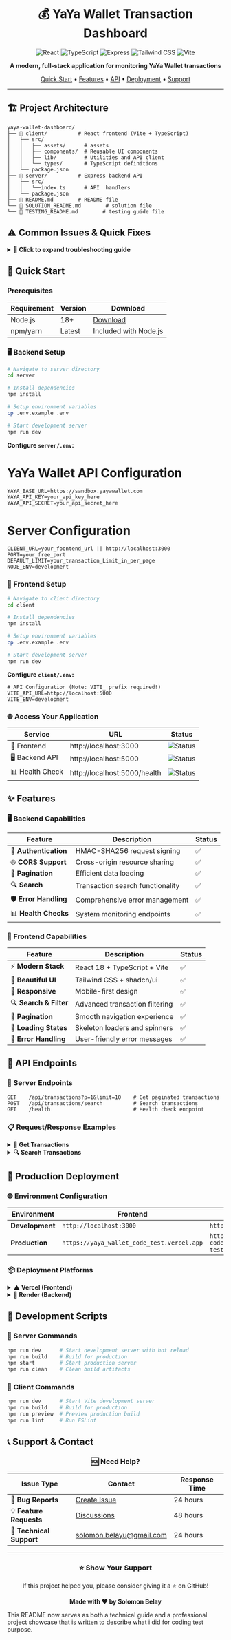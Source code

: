 <div align="center">

# 💰 YaYa Wallet Transaction Dashboard

<p align="center">
  <img src="https://img.shields.io/badge/React-18.2.0-61DAFB?style=for-the-badge&logo=react&logoColor=white" alt="React" />
  <img src="https://img.shields.io/badge/TypeScript-5.0-3178C6?style=for-the-badge&logo=typescript&logoColor=white" alt="TypeScript" />
  <img src="https://img.shields.io/badge/Express-4.18-000000?style=for-the-badge&logo=express&logoColor=white" alt="Express" />
  <img src="https://img.shields.io/badge/Tailwind_CSS-3.3-38B2AC?style=for-the-badge&logo=tailwind-css&logoColor=white" alt="Tailwind CSS" />
  <img src="https://img.shields.io/badge/Vite-4.4-646CFF?style=for-the-badge&logo=vite&logoColor=white" alt="Vite" />
</p>

<p align="center">
  <strong>A modern, full-stack application for monitoring YaYa Wallet transactions</strong>
</p>

<p align="center">
  <a href="#-quick-start">Quick Start</a> •
  <a href="#-features">Features</a> •
  <a href="#-api-endpoints">API</a> •
  <a href="#-deployment">Deployment</a> •
  <a href="#-support">Support</a>
</p>

</div>

---

## 🏗️ Project Architecture

```
yaya-wallet-dashboard/
├── 📁 client/          # React frontend (Vite + TypeScript)
│   ├── src/
│   │   ├── assets/      # assets
│   │   ├── components/  # Reusable UI components
│   │   ├── lib/         # Utilities and API client
│   │   └── types/       # TypeScript definitions
│   └── package.json
├── 📁 server/          # Express backend API
│   ├── src/
│   │   └──index.ts      # API  handlers
│   └── package.json
├── 📄 README.md        # README file
└── 📄 SOLUTION_README.md        # solution file
└── 📄 TESTING_README.md        # testing guide file
```

## ⚠️ Common Issues & Quick Fixes

<details>
<summary><strong>🔧 Click to expand troubleshooting guide</strong></summary>

### 1. Environment Variables Not Loading
```bash
# ❌ Wrong (React/CRA style)
REACT_APP_API_URL=http://localhost:5000

# ✅ Correct (Vite style)
VITE_API_URL=http://localhost:5000
```

### 2. CORS Errors
- Ensure backend `CLIENT_URL` matches frontend URL
- Check server CORS configuration in `server/src/index.ts`

### 3. Ad Blockers Interfering
- Disable ad blockers during development
- Avoid using "ad" in API endpoint paths

### 4. Network Requests Blocked
```javascript
// ❌ Wrong way to access env vars in Vite
const apiUrl = process.env.REACT_APP_API_URL

// ✅ Correct way in Vite
const apiUrl = import.meta.env.VITE_API_URL
```

</details>

## 🚀 Quick Start

### Prerequisites

<div align="center">

| Requirement | Version | Download |
|-------------|---------|----------|
| Node.js | 18+ | [Download](https://nodejs.org/) |
| npm/yarn | Latest | Included with Node.js |

</div>

### 🖥️ Backend Setup

```bash
# Navigate to server directory
cd server

# Install dependencies
npm install

# Setup environment variables
cp .env.example .env

# Start development server
npm run dev
```

**Configure `server/.env`:**
# YaYa Wallet API Configuration
```env
YAYA_BASE_URL=https://sandbox.yayawallet.com
YAYA_API_KEY=your_api_key_here
YAYA_API_SECRET=your_api_secret_here
```

# Server Configuration
```env
CLIENT_URL=your_foontend_url || http://localhost:3000
PORT=your_free_port
DEFAULT_LIMIT=your_transaction_Limit_in_per_page
NODE_ENV=development
```

### 🎨 Frontend Setup

```bash
# Navigate to client directory
cd client

# Install dependencies
npm install

# Setup environment variables
cp .env.example .env

# Start development server
npm run dev
```

**Configure `client/.env`:**
```env
# API Configuration (Note: VITE_ prefix required!)
VITE_API_URL=http://localhost:5000
VITE_ENV=development
```

### 🌐 Access Your Application

<div align="center">

| Service | URL | Status |
|---------|-----|--------|
| 🎨 Frontend | http://localhost:3000 | ![Status](https://img.shields.io/badge/status-running-success) |
| 🖥️ Backend API | http://localhost:5000 | ![Status](https://img.shields.io/badge/status-running-success) |
| 📊 Health Check | http://localhost:5000/health | ![Status](https://img.shields.io/badge/status-healthy-success) |

</div>

## ✨ Features

### 🖥️ Backend Capabilities

<div align="center">

| Feature | Description | Status |
|---------|-------------|--------|
| 🔐 **Authentication** | HMAC-SHA256 request signing | ✅ |
| 🌐 **CORS Support** | Cross-origin resource sharing | ✅ |
| 📄 **Pagination** | Efficient data loading | ✅ |
| 🔍 **Search** | Transaction search functionality | ✅ |
| 🛡️ **Error Handling** | Comprehensive error management | ✅ |
| 📊 **Health Checks** | System monitoring endpoints | ✅ |

</div>

### 🎨 Frontend Capabilities

<div align="center">

| Feature | Description | Status |
|---------|-------------|--------|
| ⚡ **Modern Stack** | React 18 + TypeScript + Vite | ✅ |
| 🎨 **Beautiful UI** | Tailwind CSS + shadcn/ui | ✅ |
| 📱 **Responsive** | Mobile-first design | ✅ |
| 🔍 **Search & Filter** | Advanced transaction filtering | ✅ |
| 📄 **Pagination** | Smooth navigation experience | ✅ |
| 🔄 **Loading States** | Skeleton loaders and spinners | ✅ |
| 🚨 **Error Handling** | User-friendly error messages | ✅ |

</div>

## 📡 API Endpoints

### 🔗 Server Endpoints

```http
GET    /api/transactions?p=1&limit=10    # Get paginated transactions
POST   /api/transactions/search          # Search transactions
GET    /health                           # Health check endpoint
```

### 📋 Request/Response Examples

<details>
<summary><strong>📄 Get Transactions</strong></summary>

```bash
curl -X GET "http://localhost:5000/api/transactions?p=1&limit=10"
```

**Response:**
```json
{
  "data": [...],
  "total": 150,
  "page": 1,
  "limit": 10,
  "totalPages": 15,
  "success": true
}
```

</details>

<details>
<summary><strong>🔍 Search Transactions</strong></summary>

```bash
curl -X POST "http://localhost:5000/api/transactions/search" \
  -H "Content-Type: application/json" \
  -d '{"query": "Surafel", "page": 1, "limit": 10}'
```

</details>

## 🚀 Production Deployment

### 🌐 Environment Configuration

<div align="center">

| Environment | Frontend | Backend |
|-------------|----------|---------|
| **Development** | `http://localhost:3000` | `http://localhost:5000` |
| **Production** | `https://yaya_wallet_code_test.vercel.app` | `https://yaya-wallet-code-test.onrender.com` |

</div>

### 📦 Deployment Platforms

<details>
<summary><strong>▲ Vercel (Frontend)</strong></summary>

1. **Connect Repository**
   ```bash
   # Build settings
   Build Command: npm run build
   Output Directory: dist
   Install Command: npm install
   ```

2. **Environment Variables**
   ```env
   VITE_API_URL=https://your-backend-domain.com
   ```

</details>

<details>
<summary><strong>🎯 Render (Backend)</strong></summary>

1. **Service Configuration**
   ```bash
   # Build settings
   Build Command: npm install
   Start Command: npm start
   ```

2. **Environment Variables**
   ```env
   YAYA_BASE_URL=https://yayawallet.com
   YAYA_API_KEY=your_production_key
   YAYA_API_SECRET=your_production_secret
   CLIENT_URL=https://your-frontend-domain.com
   NODE_ENV=production
   ```

</details>


## 🧪 Development Scripts

### 📁 Server Commands

```bash
npm run dev      # Start development server with hot reload
npm run build    # Build for production
npm start        # Start production server
npm run clean    # Clean build artifacts
```

### 📁 Client Commands

```bash
npm run dev      # Start Vite development server
npm run build    # Build for production
npm run preview  # Preview production build
npm run lint     # Run ESLint
```


## 📞 Support & Contact

<div align="center">

### 🆘 Need Help?

| Issue Type | Contact | Response Time |
|------------|---------|---------------|
| 🐛 **Bug Reports** | [Create Issue](https://github.com/yaya_wallet_code_test/issues) | 24 hours |
| 💡 **Feature Requests** | [Discussions](https://github.com/yaya_wallet_code_test/discussions) | 48 hours |
| 🔧 **Technical Support** | solomon.belayu@gmail.com | 24 hours |


</div>

---

<div align="center">


### ⭐ Show Your Support

If this project helped you, please consider giving it a ⭐ on GitHub!

**Made with ❤️ by Solomon Belay**

</div>



This README now serves as both a technical guide and a professional project showcase that is written to describe what i did for coding test purpose.